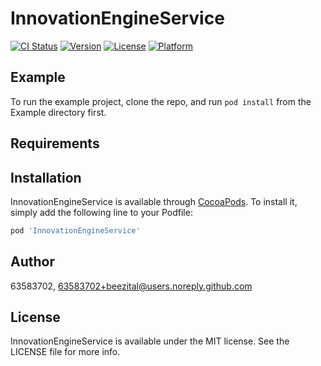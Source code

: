 # InnovationEngineService

[![CI Status](https://img.shields.io/travis/63583702/InnovationEngineService.svg?style=flat)](https://travis-ci.org/63583702/InnovationEngineService)
[![Version](https://img.shields.io/cocoapods/v/InnovationEngineService.svg?style=flat)](https://cocoapods.org/pods/InnovationEngineService)
[![License](https://img.shields.io/cocoapods/l/InnovationEngineService.svg?style=flat)](https://cocoapods.org/pods/InnovationEngineService)
[![Platform](https://img.shields.io/cocoapods/p/InnovationEngineService.svg?style=flat)](https://cocoapods.org/pods/InnovationEngineService)

## Example

To run the example project, clone the repo, and run `pod install` from the Example directory first.

## Requirements

## Installation

InnovationEngineService is available through [CocoaPods](https://cocoapods.org). To install
it, simply add the following line to your Podfile:

```ruby
pod 'InnovationEngineService'
```

## Author

63583702, 63583702+beezital@users.noreply.github.com

## License

InnovationEngineService is available under the MIT license. See the LICENSE file for more info.
